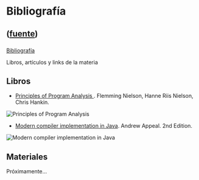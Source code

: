 # Bibliografía
([fuente](https://campus.exactas.uba.ar/course/view.php?id=1017&section=9))
---
###
[Bibliografía](https://campus.exactas.uba.ar/course/view.php?id=1017&section=9)

Libros, artículos y links de la materia

## Libros

  - [Principles of Program Analysis ](http://www2.imm.dtu.dk/~riis/PPA/ppa.html). Flemming Nielson, Hanne Riis Nielson, Chris Hankin.

![Principles of Program
Analysis](http://www.dc.uba.ar/materias/aap/2015/c1/bibliografia/nielson.jpg)

  - [Modern compiler implementation in Java](http://www.cs.princeton.edu/~appel/modern/java/). Andrew Appeal. 2nd Edition.

![Modern compiler implementation in
Java](http://www.dc.uba.ar/materias/aap/2015/c1/bibliografia/appel.jpg)

## Materiales

Próximamente...

